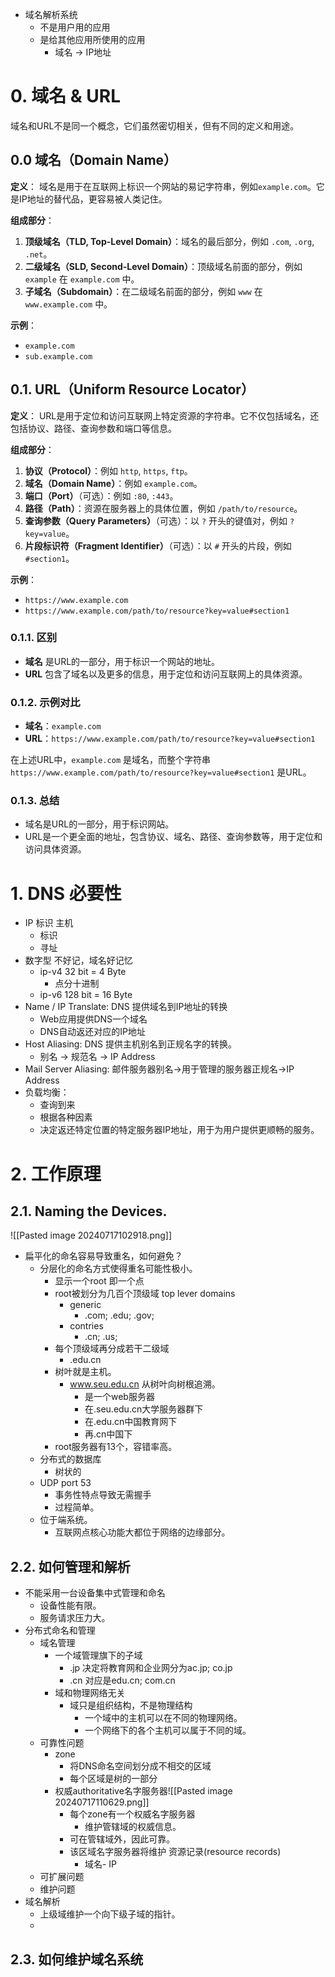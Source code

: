 - 域名解析系统
	- 不是用户用的应用
	- 是给其他应用所使用的应用
		- 域名 -> IP地址
# 0. 域名 & URL
域名和URL不是同一个概念，它们虽然密切相关，但有不同的定义和用途。

## 0.0 域名（Domain Name）

**定义**：
域名是用于在互联网上标识一个网站的易记字符串，例如`example.com`。它是IP地址的替代品，更容易被人类记住。

**组成部分**：
1. **顶级域名（TLD, Top-Level Domain）**：域名的最后部分，例如 `.com`, `.org`, `.net`。
2. **二级域名（SLD, Second-Level Domain）**：顶级域名前面的部分，例如 `example` 在 `example.com` 中。
3. **子域名（Subdomain）**：在二级域名前面的部分，例如 `www` 在 `www.example.com` 中。

**示例**：
- `example.com`
- `sub.example.com`

## 0.1. URL（Uniform Resource Locator）

**定义**：
URL是用于定位和访问互联网上特定资源的字符串。它不仅包括域名，还包括协议、路径、查询参数和端口等信息。

**组成部分**：
1. **协议（Protocol）**：例如 `http`, `https`, `ftp`。
2. **域名（Domain Name）**：例如 `example.com`。
3. **端口（Port）**（可选）：例如 `:80`, `:443`。
4. **路径（Path）**：资源在服务器上的具体位置，例如 `/path/to/resource`。
5. **查询参数（Query Parameters）**（可选）：以 `?` 开头的键值对，例如 `?key=value`。
6. **片段标识符（Fragment Identifier）**（可选）：以 `#` 开头的片段，例如 `#section1`。

**示例**：
- `https://www.example.com`
- `https://www.example.com/path/to/resource?key=value#section1`

### 0.1.1. 区别

- **域名** 是URL的一部分，用于标识一个网站的地址。
- **URL** 包含了域名以及更多的信息，用于定位和访问互联网上的具体资源。

### 0.1.2. 示例对比

- **域名**：`example.com`
- **URL**：`https://www.example.com/path/to/resource?key=value#section1`

在上述URL中，`example.com` 是域名，而整个字符串 `https://www.example.com/path/to/resource?key=value#section1` 是URL。

### 0.1.3. 总结

- 域名是URL的一部分，用于标识网站。
- URL是一个更全面的地址，包含协议、域名、路径、查询参数等，用于定位和访问具体资源。
# 1. DNS 必要性
- IP 标识 主机
	- 标识
	- 寻址
- 数字型 不好记，域名好记忆
	- ip-v4 32 bit = 4 Byte
		- 点分十进制
	- ip-v6 128 bit = 16 Byte
- Name / IP Translate: DNS 提供域名到IP地址的转换
	- Web应用提供DNS一个域名
	- DNS自动返还对应的IP地址
- Host Aliasing: DNS 提供主机别名到正规名字的转换。
	- 别名 -> 规范名 -> IP Address
- Mail Server Aliasing: 邮件服务器别名->用于管理的服务器正规名->IP Address
- 负载均衡：
	- 查询到来
	- 根据各种因素
	- 决定返还特定位置的特定服务器IP地址，用于为用户提供更顺畅的服务。
# 2. 工作原理
## 2.1. Naming the Devices.
![[Pasted image 20240717102918.png]]
- 扁平化的命名容易导致重名，如何避免？
	- 分层化的命名方式使得重名可能性极小。
		- 显示一个root 即一个点
		- root被划分为几百个顶级域 top lever domains
			- generic
				- .com; .edu; .gov;
			- contries
				- .cn; .us;
		- 每个顶级域再分成若干二级域
			- .edu.cn
		- 树叶就是主机。
			- www.seu.edu.cn 从树叶向树根追溯。
				- 是一个web服务器
				- 在.seu.edu.cn大学服务器群下
				- 在.edu.cn中国教育网下
				- 再.cn中国下
		- root服务器有13个，容错率高。
	- 分布式的数据库
		- 树状的
	- UDP port 53
		- 事务性特点导致无需握手
		- 过程简单。
	- 位于端系统。
		- 互联网点核心功能大都位于网络的边缘部分。
## 2.2. 如何管理和解析
- 不能采用一台设备集中式管理和命名
	- 设备性能有限。
	- 服务请求压力大。
- 分布式命名和管理
	- 域名管理
		- 一个域管理旗下的子域
			- .jp 决定将教育网和企业网分为ac.jp; co.jp
			- .cn 对应是edu.cn; com.cn
		- 域和物理网络无关
			- 域只是组织结构，不是物理结构
				- 一个域中的主机可以在不同的物理网络。
				- 一个网络下的各个主机可以属于不同的域。
	- 可靠性问题
		- zone
			- 将DNS命名空间划分成不相交的区域
			- 每个区域是树的一部分
		- 权威authoritative名字服务器![[Pasted image 20240717110629.png]]
			- 每个zone有一个权威名字服务器
				- 维护管辖域的权威信息。
			- 可在管辖域外，因此可靠。
			- 该区域名字服务器将维护 资源记录(resource records)
				- 域名- IP
	- 可扩展问题
	- 维护问题
- 域名解析
	- 上级域维护一个向下级子域的指针。
	- 
## 2.3. 如何维护域名系统
